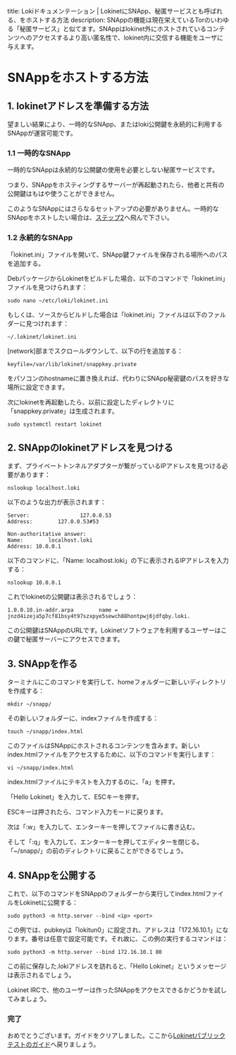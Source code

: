title: Lokiドキュメンテーション | LokinetにSNApp、秘匿サービスとも呼ばれる、をホストする方法
description: SNAppの機能は現在栄えているTorのいわゆる「秘匿サービス」と似てます。SNAppはlokinet外にホストされているコンテンツへのアクセスするより高い匿名性で、lokinet内に交信する機能をユーザに与えます。

# SNAppをホストする方法
## 1. lokinetアドレスを準備する方法

望ましい結果により、一時的なSNApp、またはloki公開鍵を永続的に利用するSNAppが運営可能です。

### 1.1 一時的なSNApp
一時的なSNAppは永続的な公開鍵の使用を必要としない秘匿サービスです。

つまり、SNAppをホスティングするサーバーが再起動されたら、他者と共有の公開鍵はもはや使うことができません。

このようなSNAppにはさらなるセットアップの必要がありません。一時的なSNAppをホストしたい場合は、[ステップ2](#2-finding-your-snapps-lokinet-address)へ飛んで下さい。

### 1.2 永続的なSNApp
「lokinet.ini」ファイルを開いて、SNApp鍵ファイルを保存される場所へのパスを追加する。

DebパッケージからLokinetをビルドした場合、以下のコマンドで「lokinet.ini」ファイルを見つけられます：
```
sudo nano ~/etc/loki/lokinet.ini
```
もしくは、ソースからビルドした場合は「lokinet.ini」ファイルは以下のファルダーに見つけれます：
```
~/.lokinet/lokinet.ini
```

[network]部までスクロールダウンして、以下の行を追加する：

```
keyfile=/var/lib/lokinet/snappkey.private 
```

<user>をパソコンのhostnameに置き換えれば、代わりにSNApp秘密鍵のパスを好きな場所に設定できます。

次にlokinetを再起動したら、以前に設定したディレクトリに「snappkey.private」は生成されます。
```
sudo systemctl restart lokinet
```

## 2. SNAppのlokinetアドレスを見つける

まず、プライベートトンネルアダプターが繋がっているIPアドレスを見つける必要があります：

```
nslookup localhost.loki
```

以下のような出力が表示されます：
```
Server:                127.0.0.53
Address:        127.0.0.53#53

Non-authoritative answer:
Name:        localhost.loki
Address: 10.0.0.1
```

以下のコマンドに、「Name: localhost.loki」の下に表示されるIPアドレスを入力する：

```
nslookup 10.0.0.1
```

これでlokinetの公開鍵は表示されるでしょう：

```
1.0.0.10.in-addr.arpa        name = jnzd4izeja5p7cf81bsy4t97szxpye5sewch88hontpwj6jdfqby.loki.
```

この公開鍵はSNAppのURLです。Lokinetソフトウェアを利用するユーザーはこの鍵で秘匿サーバーにアクセスできます。

## 3. SNAppを作る
ターミナルにこのコマンドを実行して、homeフォルダーに新しいディレクトリを作成する：

```
mkdir ~/snapp/
```
その新しいフォルダーに、indexファイルを作成する：

```
touch ~/snapp/index.html
```

このファイルはSNAppにホストされるコンテンツを含みます。新しいindex.htmlファイルをアクセスするために、以下のコマンドを実行します：

```
vi ~/snapp/index.html
```

index.htmlファイルにテキストを入力するのに、「a」を押す。

「Hello Lokinet」を入力して、ESCキーを押す。

ESCキーは押されたら、コマンド入力モードに戻ります。

次は「:w」を入力して、エンターキーを押してファイルに書き込む。

そして「:q」を入力して、エンターキーを押してエディターを閉じる。「~/snapp/」の前のディレクトリに戻ることができるでしょう。

## 4. SNAppを公開する

これで、以下のコマンドをSNAppのフォルダーから実行してindex.htmlファイルをLokinetに公開する：

```
sudo python3 -m http.server --bind <ip> <port>
```

この例では、pubkeyは「lokitun0」に設定され、アドレスは「172.16.10.1」になります。<port>番号は任意で設定可能です。それ故に、この例の実行するコマンドは：
```
sudo python3 -m http.server --bind 172.16.10.1 80
``` 
この前に保存した.lokiアドレスを訪れると、「Hello Lokinet」というメッセージは表示されるでしょう。

Lokinet IRCで、他のユーザーは作ったSNAppをアクセスできるかどうかを試してみましょう。

### 完了

おめでとうございます。ガイドをクリアしました。ここから[Lokinetパブリックテストのガイド](../PublicTestingGuide/)へ戻りましょう。
